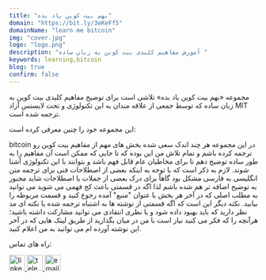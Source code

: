 ```yaml
---
title: "بهم بیت کوین یاد بده"
domain: "https://bit.ly/3eKeFf5"
domainName: "learn me bitcoin"
img: "cover.jpg"
logo: "logo.png"
description: "آموزش مفاهیم کلیدی بیت کوین به زبان ساده "
keywords: learning,bitcoin
blog: true
confirm: false
---
```


مجموعه «بهم بیت کوین یاد بده» تلاشی است برای توضیح مفاهیم کلیدی بیت کوین به زبان ساده که توسط جمعی از علاقه مندان به این تکنولوژی و تحت لایسنس آزاد MIT ترجمه شده است.

این مجموعه خود را چنین معرفی کرده است:

bitcoin در این مجموعه هر چند اندک سعی شده بخش های مهم از مفاهیم بیت کوین رو ترجمه کرده باشم و تمام تلاش من این بوده که تا جایی که ممکن است آن مفاهیم را به طور ساده توضیح دهم تا برای مخاطبان عام قابل فهم باشد و بتوانند با این تکنولوژی آشنا شوند. لازم به ذکر است که با توجه به اینکه بعضی از اصطلاحات فنی برای ترجمه متن انگلیسی به فارسی مشکل بود گاهاً برای درک بعضی از جملات یا اصطلاحات شاید مجبور به توضیح اضافه تر هم شده باشم لذا اگه در قسمتی باعث کج فهمی می شوید می توانید به مطلب اصلی که در آخر هر بخش با عنوان "منبع" آمده رجوع کنید و قسمت مربوطه را بیابید. نکته دیگر این است که اگه قسمتی از نوشته ها به اشتباه ترجمه شده یا نکته ای مد نظر دارید که باید بهبود داده شود و یا نظری انتقادی می توانید مشارکت داشته باشید؛ هرآنچه را که فکر می کنید نیاز است با من در میان بگذارید از طریق لینک هایی که در آخر این نوشته آورده ام می توانید به من اعلام کنید.

<section id="project-contact-sectiton">
<p id="project-contacts-title">
راه های تماس:
</p>
<p id="project-socialnetworks">
    <a target="_blank"  href="https://www.linkedin.com/in/reza-tajari-971818151">
    <img loading="lazy" alt="linkedin icon" width="32" height="32" class="project-socialnetwork-icon" src="https://icons.iconarchive.com/icons/martz90/circle/32/linkedin-icon.png"/>
    </a>
    <a target="_blank"  href="https://t.me/gateofmoney">
    <img loading="lazy" alt="telegram icon" width="32" height="32" class="project-socialnetwork-icon" src="https://icons.iconarchive.com/icons/papirus-team/papirus-apps/32/telegram-icon.png"/>
    </a>
    <a target="_blank"  href="mailto:reza.tajari70@gmail.com">
    <img loading="lazy" alt="email icon" width="32" height="32" class="project-socialnetwork-icon" src="https://icons.iconarchive.com/icons/graphicloads/100-flat-2/32/email-icon.png"/>
    </a>
</p>
</sectiton>
